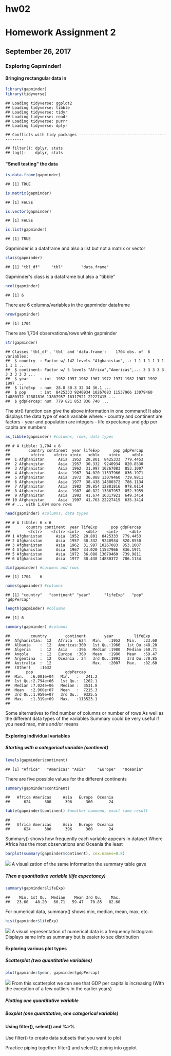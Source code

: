 hw02
================

Homework Assignment 2
=====================

September 26, 2017
------------------

### Exploring Gapminder!

#### Bringing rectangular data in

``` r
library(gapminder)
library(tidyverse)
```

    ## Loading tidyverse: ggplot2
    ## Loading tidyverse: tibble
    ## Loading tidyverse: tidyr
    ## Loading tidyverse: readr
    ## Loading tidyverse: purrr
    ## Loading tidyverse: dplyr

    ## Conflicts with tidy packages ----------------------------------------------

    ## filter(): dplyr, stats
    ## lag():    dplyr, stats

#### "Smell testing" the data

``` r
is.data.frame(gapminder)
```

    ## [1] TRUE

``` r
is.matrix(gapminder)
```

    ## [1] FALSE

``` r
is.vector(gapminder)
```

    ## [1] FALSE

``` r
is.list(gapminder)
```

    ## [1] TRUE

Gapminder is a dataframe and also a list but not a matrix or vector

``` r
class(gapminder)
```

    ## [1] "tbl_df"     "tbl"        "data.frame"

Gapminder's class is a dataframe but also a "tibble"

``` r
ncol(gapminder)
```

    ## [1] 6

There are 6 columns/variables in the gapminder dataframe

``` r
nrow(gapminder)
```

    ## [1] 1704

There are 1,704 observations/rows within gapminder

``` r
str(gapminder)
```

    ## Classes 'tbl_df', 'tbl' and 'data.frame':    1704 obs. of  6 variables:
    ##  $ country  : Factor w/ 142 levels "Afghanistan",..: 1 1 1 1 1 1 1 1 1 1 ...
    ##  $ continent: Factor w/ 5 levels "Africa","Americas",..: 3 3 3 3 3 3 3 3 3 3 ...
    ##  $ year     : int  1952 1957 1962 1967 1972 1977 1982 1987 1992 1997 ...
    ##  $ lifeExp  : num  28.8 30.3 32 34 36.1 ...
    ##  $ pop      : int  8425333 9240934 10267083 11537966 13079460 14880372 12881816 13867957 16317921 22227415 ...
    ##  $ gdpPercap: num  779 821 853 836 740 ...

The str() function can give the above information in one command! It also displays the data type of each variable where: - country and continent are factors - year and population are integers - life expectancy and gdp per capita are numbers

``` r
as_tibble(gapminder) #columns, rows, data types
```

    ## # A tibble: 1,704 x 6
    ##        country continent  year lifeExp      pop gdpPercap
    ##         <fctr>    <fctr> <int>   <dbl>    <int>     <dbl>
    ##  1 Afghanistan      Asia  1952  28.801  8425333  779.4453
    ##  2 Afghanistan      Asia  1957  30.332  9240934  820.8530
    ##  3 Afghanistan      Asia  1962  31.997 10267083  853.1007
    ##  4 Afghanistan      Asia  1967  34.020 11537966  836.1971
    ##  5 Afghanistan      Asia  1972  36.088 13079460  739.9811
    ##  6 Afghanistan      Asia  1977  38.438 14880372  786.1134
    ##  7 Afghanistan      Asia  1982  39.854 12881816  978.0114
    ##  8 Afghanistan      Asia  1987  40.822 13867957  852.3959
    ##  9 Afghanistan      Asia  1992  41.674 16317921  649.3414
    ## 10 Afghanistan      Asia  1997  41.763 22227415  635.3414
    ## # ... with 1,694 more rows

``` r
head(gapminder) #columns, data types
```

    ## # A tibble: 6 x 6
    ##       country continent  year lifeExp      pop gdpPercap
    ##        <fctr>    <fctr> <int>   <dbl>    <int>     <dbl>
    ## 1 Afghanistan      Asia  1952  28.801  8425333  779.4453
    ## 2 Afghanistan      Asia  1957  30.332  9240934  820.8530
    ## 3 Afghanistan      Asia  1962  31.997 10267083  853.1007
    ## 4 Afghanistan      Asia  1967  34.020 11537966  836.1971
    ## 5 Afghanistan      Asia  1972  36.088 13079460  739.9811
    ## 6 Afghanistan      Asia  1977  38.438 14880372  786.1134

``` r
dim(gapminder) #columns and rows
```

    ## [1] 1704    6

``` r
names(gapminder) #columns
```

    ## [1] "country"   "continent" "year"      "lifeExp"   "pop"       "gdpPercap"

``` r
length(gapminder) #columns
```

    ## [1] 6

``` r
summary(gapminder) #columns
```

    ##         country        continent        year         lifeExp     
    ##  Afghanistan:  12   Africa  :624   Min.   :1952   Min.   :23.60  
    ##  Albania    :  12   Americas:300   1st Qu.:1966   1st Qu.:48.20  
    ##  Algeria    :  12   Asia    :396   Median :1980   Median :60.71  
    ##  Angola     :  12   Europe  :360   Mean   :1980   Mean   :59.47  
    ##  Argentina  :  12   Oceania : 24   3rd Qu.:1993   3rd Qu.:70.85  
    ##  Australia  :  12                  Max.   :2007   Max.   :82.60  
    ##  (Other)    :1632                                                
    ##       pop              gdpPercap       
    ##  Min.   :6.001e+04   Min.   :   241.2  
    ##  1st Qu.:2.794e+06   1st Qu.:  1202.1  
    ##  Median :7.024e+06   Median :  3531.8  
    ##  Mean   :2.960e+07   Mean   :  7215.3  
    ##  3rd Qu.:1.959e+07   3rd Qu.:  9325.5  
    ##  Max.   :1.319e+09   Max.   :113523.1  
    ## 

Some alternatives to find number of columns or number of rows As well as the different data types of the variables Summary could be very useful if you need max, mins and/or means

#### Exploring individual variables

##### Starting with a categorical variable (continent)

``` r
levels(gapminder$continent)
```

    ## [1] "Africa"   "Americas" "Asia"     "Europe"   "Oceania"

There are five possible values for the different continents

``` r
summary(gapminder$continent)
```

    ##   Africa Americas     Asia   Europe  Oceania 
    ##      624      300      396      360       24

``` r
table(gapminder$continent) #another command, exact same result
```

    ## 
    ##   Africa Americas     Asia   Europe  Oceania 
    ##      624      300      396      360       24

Summary() shows how frequently each variable appears in dataset Where Africa has the most observations and Oceania the least

``` r
barplot(summary(gapminder$continent), cex.names=0.8)
```

![](hw02_files/figure-markdown_github-ascii_identifiers/unnamed-chunk-10-1.png) A visualization of the same information the summary table gave

##### Then a quantitative variable (life expectancy)

``` r
summary(gapminder$lifeExp)
```

    ##    Min. 1st Qu.  Median    Mean 3rd Qu.    Max. 
    ##   23.60   48.20   60.71   59.47   70.85   82.60

For numerical data, summary() shows min, median, mean, max, etc.

``` r
hist(gapminder$lifeExp)
```

![](hw02_files/figure-markdown_github-ascii_identifiers/unnamed-chunk-12-1.png) A visual representation of numerical data is a frequency histogram Displays same info as summary but is easier to see distribution

#### Exploring various plot types

##### Scatterplot (two quantitative variables)

``` r
plot(gapminder$year, gapminder$gdpPercap)
```

![](hw02_files/figure-markdown_github-ascii_identifiers/unnamed-chunk-13-1.png) From this scatterplot we can see that GDP per capita is increasing (With the exception of a few outliers in the earlier years)

##### Plotting one quantitative variable

##### Boxplot (one quantitative, one categorical variable)

#### Using filter(), select() and %&gt;%

Use filter() to create data subsets that you want to plot

Practice piping together filter() and select(); piping into ggplot
